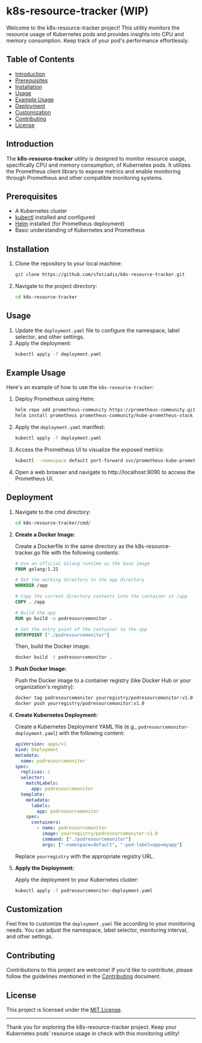 # k8s-resource-tracker (WIP)

Welcome to the k8s-resource-tracker project! This utility monitors the resource usage of Kubernetes pods and provides insights into CPU and memory consumption. Keep track of your pod's performance effortlessly.

## Table of Contents

- [Introduction](#introduction)
- [Prerequisites](#prerequisites)
- [Installation](#installation)
- [Usage](#usage)
- [Example Usage](#example-usage)
- [Deployment](#deployment)
- [Customization](#customization)
- [Contributing](#contributing)
- [License](#license)

## Introduction

The **k8s-resource-tracker** utility is designed to monitor resource usage, specifically CPU and memory consumption, of Kubernetes pods. It utilizes the Prometheus client library to expose metrics and enable monitoring through Prometheus and other compatible monitoring systems.

## Prerequisites

- A Kubernetes cluster
- [kubectl](https://kubernetes.io/docs/tasks/tools/install-kubectl/) installed and configured
- [Helm](https://helm.sh/docs/intro/install/) installed (for Prometheus deployment)
- Basic understanding of Kubernetes and Prometheus

## Installation

1. Clone the repository to your local machine:
   ```bash
   git clone https://github.com/sfotiadis/k8s-resource-tracker.git
   ```

2. Navigate to the project directory:
   ```bash
   cd k8s-resource-tracker
   ```

## Usage

1. Update the `deployment.yaml` file to configure the namespace, label selector, and other settings.
2. Apply the deployment:
   ```bash
   kubectl apply -f deployment.yaml
   ```

## Example Usage

Here's an example of how to use the `k8s-resource-tracker`:

1. Deploy Prometheus using Helm:
   ```bash
   helm repo add prometheus-community https://prometheus-community.github.io/helm-charts
   helm install prometheus prometheus-community/kube-prometheus-stack
   ```

2. Apply the `deployment.yaml` manifest:
   ```bash
   kubectl apply -f deployment.yaml
   ```

3. Access the Prometheus UI to visualize the exposed metrics:
   ```bash
   kubectl --namespace default port-forward svc/prometheus-kube-prometheus-prometheus 9090
   ```

4. Open a web browser and navigate to http://localhost:9090 to access the Prometheus UI.

## Deployment

1. Navigate to the cmd directory:
   ```bash
   cd k8s-resource-tracker/cmd/
   ```

1. **Create a Docker Image:**

   Create a Dockerfile in the same directory as the k8s-resource-tracker.go file with the following contents:

   ```Dockerfile
   # Use an official Golang runtime as the base image
   FROM golang:1.21

   # Set the working directory to the app directory
   WORKDIR /app

   # Copy the current directory contents into the container at /app
   COPY . /app

   # Build the app
   RUN go build -o podresourcemonitor .

   # Set the entry point of the container to the app
   ENTRYPOINT ["./podresourcemonitor"]
   ```

   Then, build the Docker image:

   ```bash
   docker build -t podresourcemonitor .
   ```

2. **Push Docker Image:**

   Push the Docker image to a container registry (like Docker Hub or your organization's registry):

   ```bash
   docker tag podresourcemonitor yourregistry/podresourcemonitor:v1.0
   docker push yourregistry/podresourcemonitor:v1.0
   ```

3. **Create Kubernetes Deployment:**

   Create a Kubernetes Deployment YAML file (e.g., `podresourcemonitor-deployment.yaml`) with the following content:

   ```yaml
   apiVersion: apps/v1
   kind: Deployment
   metadata:
     name: podresourcemonitor
   spec:
     replicas: 1
     selector:
       matchLabels:
         app: podresourcemonitor
     template:
       metadata:
         labels:
           app: podresourcemonitor
       spec:
         containers:
           - name: podresourcemonitor
             image: yourregistry/podresourcemonitor:v1.0
             command: ["./podresourcemonitor"]
             args: ["-namespace=default", "-pod-label=app=myapp"]
   ```

   Replace `yourregistry` with the appropriate registry URL.


4. **Apply the Deployment:**

   Apply the deployment to your Kubernetes cluster:

   ```bash
   kubectl apply -f podresourcemonitor-deployment.yaml
   ```

## Customization

Feel free to customize the `deployment.yaml` file according to your monitoring needs. You can adjust the namespace, label selector, monitoring interval, and other settings.

## Contributing

Contributions to this project are welcome! If you'd like to contribute, please follow the guidelines mentioned in the [Contributing](CONTRIBUTING.md) document.

## License

This project is licensed under the [MIT License](LICENSE).

---

Thank you for exploring the k8s-resource-tracker project. Keep your Kubernetes pods' resource usage in check with this monitoring utility!
